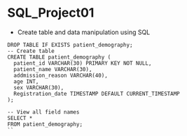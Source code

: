 # SQL_Project01

- Create table and data manipulation using SQL

```
DROP TABLE IF EXISTS patient_demography;
-- Create table
CREATE TABLE patient_demography (
  patient_id VARCHAR(30) PRIMARY KEY NOT NULL,
  patient_name VARCHAR(30),
  addmission_reason VARCHAR(40),
  age INT,
  sex VARCHAR(30),
  Registration_date TIMESTAMP DEFAULT CURRENT_TIMESTAMP
);
```

```
-- View all field names
SELECT *
FROM patient_demography;
``
